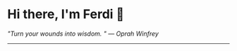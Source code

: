 <h1>Hi there, I'm Ferdi 👋</h1>

<p><em>
  "Turn your wounds into wisdom. " — Oprah Winfrey
</em></p>

---
